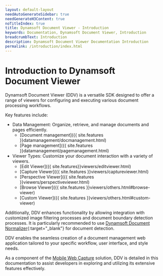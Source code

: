 ```yaml
---
layout: default-layout
needAutoGenerateSidebar: true
needGenerateH3Content: true
noTitleIndex: true
title: Dynamsoft Document Viewer - Introduction
keywords: Documentation, Dynamsoft Document Viewer, Introduction
breadcrumbText: Introduction
description: Dynamsoft Document Viewer Documentation Introduction
permalink: /introduction/index.html
---
```


# Introduction to Dynamsoft Document Viewer

Dynamsoft Document Viewer (DDV) is a versatile SDK designed to offer a range of viewers for configuring and executing various document processing workflows.

Key features include:

- Data Management: Organize, retrieve, and manage documents and pages efficiently.
    - [Document management]({{ site.features }}datamanagement/docmanagement.html)
    - [Page management]({{ site.features }}datamanagement/pagemanagement.html)
- Viewer Types: Customize your document interaction with a variety of viewers.
    - [Edit Viewer]({{ site.features}}viewers/editviewer.html)
    - [Capture Viewer]({{ site.features }}viewers/captureviewer.html)
    - [Perspective Viewer]({{ site.features }}viewers/perspectiveviewer.html)
    - [Browse Viewer]({{ site.features }}viewers/others.html#browse-viewer)
    - [Custom Viewer]({{ site.features }}viewers/others.html#custom-viewer)

Additionally, DDV enhances functionality by allowing integration with customized image filtering processes and document boundary detection processes. It is particularly recommended to use [Dynamsoft Document Normalizer](https://www.dynamsoft.com/document-normalizer/docs/web/programming/javascript/){:target="_blank"} for document detection.

DDV enables the seamless creation of a document management web application tailored to your specific workflow, user interface, and style needs.

As a component of the [Mobile Web Capture](https://www.dynamsoft.com/use-cases/mobile-web-capture-sdk/?utm_content=nav-solutions) solution, DDV is detailed in this documentation to assist developers in exploring and utilizing its extensive features effectively.